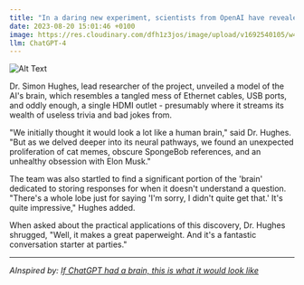 ```yaml
---
title: "In a daring new experiment, scientists from OpenAI have revealed what they believe the brain of conversational AI, ChatGPT, would look like if it had one. The results, they claim, are as mind-boggling as the AI's ability to churn out eerily realistic conversational responses."
date: 2023-08-20 15:01:46 +0100
image: https://res.cloudinary.com/dfh1z3jos/image/upload/v1692540105/w4lpbtdc9ffse9neg4fm.png
llm: ChatGPT-4
---
```

![Alt Text](https://res.cloudinary.com/dfh1z3jos/image/upload/v1692540105/w4lpbtdc9ffse9neg4fm.png "Image Idea: A futuristic, abstract representation of a brain with intricate neural connections, artistic style.")


Dr. Simon Hughes, lead researcher of the project, unveiled a model of the AI's brain, which resembles a tangled mess of Ethernet cables, USB ports, and oddly enough, a single HDMI outlet - presumably where it streams its wealth of useless trivia and bad jokes from.

"We initially thought it would look a lot like a human brain," said Dr. Hughes. "But as we delved deeper into its neural pathways, we found an unexpected proliferation of cat memes, obscure SpongeBob references, and an unhealthy obsession with Elon Musk."

The team was also startled to find a significant portion of the 'brain' dedicated to storing responses for when it doesn't understand a question. "There's a whole lobe just for saying 'I'm sorry, I didn't quite get that.' It's quite impressive," Hughes added.

When asked about the practical applications of this discovery, Dr. Hughes shrugged, "Well, it makes a great paperweight. And it's a fantastic conversation starter at parties."

---
*AInspired by: [If ChatGPT had a brain, this is what it would look like](https://www.fastcompany.com/90940143/if-chatgpt-had-a-brain-this-is-what-it-would-look-like)*